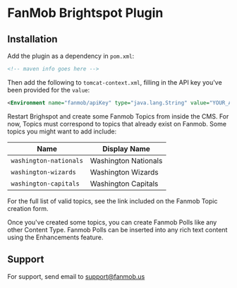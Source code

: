 # FanMob Brightspot Plugin

## Installation

Add the plugin as a dependency in `pom.xml`:

```xml
<!-- maven info goes here -->
```

Then add the following to `tomcat-context.xml`, filling in the API key you've been provided
for the `value`:

```xml
<Environment name="fanmob/apiKey" type="java.lang.String" value="YOUR_API_KEY_HERE" />
```

Restart Brighspot and create some Fanmob Topics from inside the CMS.  For now, Topics
must correspond to topics that already exist on Fanmob. Some topics you might
want to add include:

 Name                   | Display Name
------------------------|----------------------
 `washington-nationals` | Washington Nationals
 `washington-wizards`   | Washington Wizards
 `washington-capitals`  | Washington Capitals

For the full list of valid topics, see the link included on the Fanmob Topic creation form.

Once you've created some topics, you can create Fanmob Polls like any other
Content Type.  Fanmob Polls can be inserted into any rich text content using the
Enhancements feature.

## Support

For support, send email to support@fanmob.us

